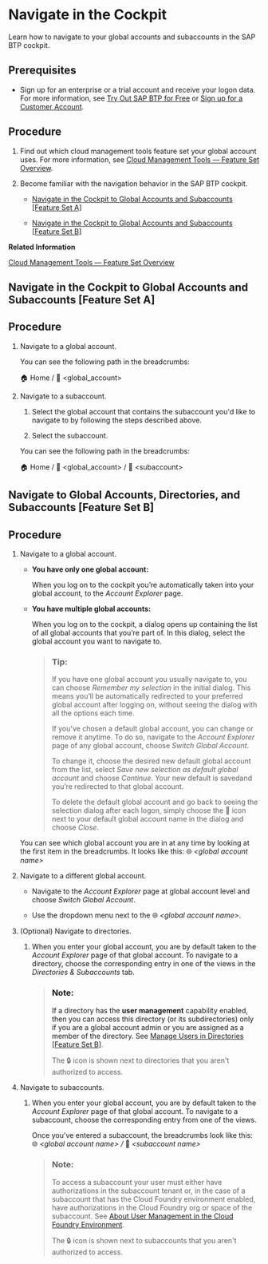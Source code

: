 <!-- loio0874895f1f78459f9517da55a11ffebd -->

<link rel="stylesheet" type="text/css" href="../css/sap-icons.css"/>

# Navigate in the Cockpit

Learn how to navigate to your global accounts and subaccounts in the SAP BTP cockpit.



<a name="loio0874895f1f78459f9517da55a11ffebd__prereq_uww_m2c_nbb"/>

## Prerequisites

-   Sign up for an enterprise or a trial account and receive your logon data. For more information, see [Try Out SAP BTP for Free](../20-getting-started/getting-a-global-account-d61c281.md#loio42e7e54590424e65969fced1acd47694) or [Sign up for a Customer Account](../20-getting-started/getting-a-global-account-d61c281.md#loioa71a081b39e343e097046bf487f57af3).




<a name="loio0874895f1f78459f9517da55a11ffebd__steps_hbw_vy2_knb"/>

## Procedure

1.  Find out which cloud management tools feature set your global account uses. For more information, see [Cloud Management Tools — Feature Set Overview](../10-concepts/cloud-management-tools-feature-set-overview-caf4e4e.md).

2.  Become familiar with the navigation behavior in the SAP BTP cockpit.

    -    [Navigate in the Cockpit to Global Accounts and Subaccounts \[Feature Set A\]](navigate-in-the-cockpit-0874895.md#loio0874895f1f78459f9517da55a11ffebd__Navigate-FSA) 

    -   [Navigate in the Cockpit to Global Accounts and Subaccounts \[Feature Set B\]](navigate-in-the-cockpit-0874895.md#loio0874895f1f78459f9517da55a11ffebd__Navigate-FSB)


**Related Information**  


[Cloud Management Tools — Feature Set Overview](../10-concepts/cloud-management-tools-feature-set-overview-caf4e4e.md "Cloud management tools represent the group of technologies designed for managing SAP BTP.")

 <a name="Navigate-FSA"/>

<!-- Navigate-FSA -->

## Navigate in the Cockpit to Global Accounts and Subaccounts \[Feature Set A\]



<a name="Navigate-FSA__steps_bhk_my2_knb"/>

## Procedure

1.  Navigate to a global account.

    You can see the following path in the breadcrumbs:

    :house: Home / <span class="SAP-icons"></span> <global\_account\>

2.  Navigate to a subaccount.

    1.  Select the global account that contains the subaccount you'd like to navigate to by following the steps described above.

    2.  Select the subaccount.


    You can see the following path in the breadcrumbs:

    :house: Home / <span class="SAP-icons"></span> <global\_account\> / <span class="SAP-icons"></span> <subaccount\>


 <a name="Navigate-FSB"/>

<!-- Navigate-FSB -->

## Navigate to Global Accounts, Directories, and Subaccounts \[Feature Set B\]



<a name="Navigate-FSB__steps_ibv_bhf_mqb"/>

## Procedure

1.  Navigate to a global account.

    -   **You have only one global account:**

        When you log on to the cockpit you’re automatically taken into your global account, to the *Account Explorer* page.

    -   **You have multiple global accounts:**

        When you log on to the cockpit, a dialog opens up containing the list of all global accounts that you’re part of. In this dialog, select the global account you want to navigate to.

        > ### Tip:  
        > If you have one global account you usually navigate to, you can choose *Remember my selection* in the initial dialog. This means you’ll be automatically redirected to your preferred global account after logging on, without seeing the dialog with all the options each time.
        > 
        > If you've chosen a default global account, you can change or remove it anytime. To do so, navigate to the *Account Explorer* page of any global account, choose *Switch Global Account*.
        > 
        > To change it, choose the desired new default global account from the list, select *Save new selection as default global account* and choose *Continue*. Your new default is savedand you’re redirected to that global account.
        > 
        > To delete the default global account and go back to seeing the selection dialog after each logon, simply choose the <span class="SAP-icons"></span> icon next to your default global account name in the dialog and choose *Close*.


    You can see which global account you are in at any time by looking at the first item in the breadcrumbs. It looks like this: :globe_with_meridians: *<global account name\>*

2.  Navigate to a different global account.

    -   Navigate to the *Account Explorer* page at global account level and choose *Switch Global Account*.

    -   Use the dropdown menu next to the :globe_with_meridians: *<global account name\>*.

3.  \(Optional\) Navigate to directories.

    1.  When you enter your global account, you are by default taken to the *Account Explorer* page of that global account. To navigate to a directory, choose the corresponding entry in one of the views in the *Directories & Subaccounts* tab.

        > ### Note:  
        > If a directory has the **user management** capability enabled, then you can access this directory \(or its subdirectories\) only if you are a global account admin or you are assigned as a member of the directory. See [Manage Users in Directories \[Feature Set B\]](manage-users-in-directories-feature-set-b-ff4d4a4.md).
        > 
        > The :lock: icon is shown next to directories that you aren't authorized to access.


4.  Navigate to subaccounts.

    1.  When you enter your global account, you are by default taken to the *Account Explorer* page of that global account. To navigate to a subaccount, choose the corresponding entry from one of the views.

        Once you've entered a subaccount, the breadcrumbs look like this: :globe_with_meridians: *<global account name\> /* <span class="SAP-icons"></span> *<subaccount name\>*

        > ### Note:  
        > To access a subaccount your user must either have authorizations in the subaccount tenant or, in the case of a subaccount that has the Cloud Foundry environment enabled, have authorizations in the Cloud Foundry org or space of the subaccount. See [About User Management in the Cloud Foundry Environment](about-user-management-in-the-cloud-foundry-environment-8e6ce96.md).
        > 
        > The :lock: icon is shown next to subaccounts that you aren't authorized to access.



